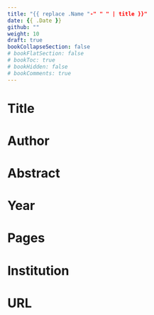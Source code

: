 ```yaml
---
title: "{{ replace .Name "-" " " | title }}"
date: {{ .Date }}
github: ""
weight: 10
draft: true
bookCollapseSection: false
# bookFlatSection: false
# bookToc: true
# bookHidden: false
# bookComments: true
---
```


# Title

# Author

# Abstract

# Year

# Pages

# Institution

# URL